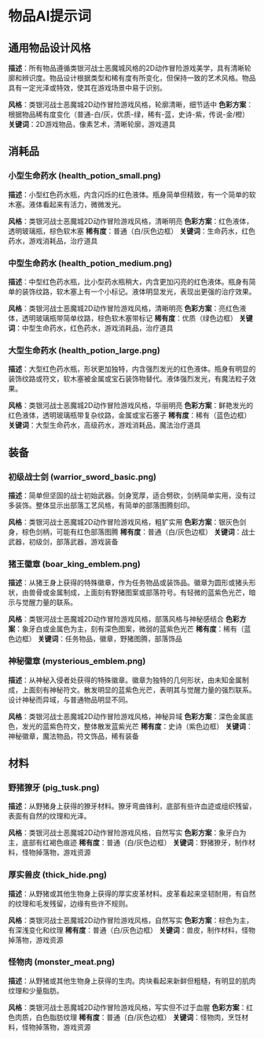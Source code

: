 # 物品AI提示词

## 通用物品设计风格

**描述**：所有物品遵循类银河战士恶魔城风格的2D动作冒险游戏美学，具有清晰轮廓和辨识度。物品设计根据类型和稀有度有所变化，但保持一致的艺术风格。物品具有一定光泽或特效，使其在游戏场景中易于识别。

**风格**：类银河战士恶魔城2D动作冒险游戏风格，轮廓清晰，细节适中
**色彩方案**：根据物品稀有度变化（普通-白/灰，优质-绿，稀有-蓝，史诗-紫，传说-金/橙）
**关键词**：2D游戏物品，像素艺术，清晰轮廓，游戏道具

## 消耗品

### 小型生命药水 (health_potion_small.png)

**描述**：小型红色药水瓶，内含闪烁的红色液体。瓶身简单但精致，有一个简单的软木塞。液体看起来有活力，微微发光。

**风格**：类银河战士恶魔城2D动作冒险游戏风格，清晰明亮
**色彩方案**：红色液体，透明玻璃瓶，棕色软木塞
**稀有度**：普通（白/灰色边框）
**关键词**：生命药水，红色药水，游戏消耗品，治疗道具

### 中型生命药水 (health_potion_medium.png)

**描述**：中型红色药水瓶，比小型药水瓶稍大，内含更加闪亮的红色液体。瓶身有简单的装饰纹路，软木塞上有一个小标记。液体明显发光，表现出更强的治疗效果。

**风格**：类银河战士恶魔城2D动作冒险游戏风格，清晰明亮
**色彩方案**：亮红色液体，透明玻璃瓶带简单纹路，棕色软木塞带标记
**稀有度**：优质（绿色边框）
**关键词**：中型生命药水，红色药水，游戏消耗品，治疗道具

### 大型生命药水 (health_potion_large.png)

**描述**：大型红色药水瓶，形状更加独特，内含强烈发光的红色液体。瓶身有明显的装饰纹路或符文，软木塞被金属或宝石装饰物替代。液体强烈发光，有魔法粒子效果。

**风格**：类银河战士恶魔城2D动作冒险游戏风格，华丽明亮
**色彩方案**：鲜艳发光的红色液体，透明玻璃瓶带复杂纹路，金属或宝石塞子
**稀有度**：稀有（蓝色边框）
**关键词**：大型生命药水，高级药水，游戏消耗品，魔法治疗道具

## 装备

### 初级战士剑 (warrior_sword_basic.png)

**描述**：简单但坚固的战士初始武器。剑身宽厚，适合劈砍，剑柄简单实用，没有过多装饰。整体显示出部落工艺风格，有简单的部落图腾刻印。

**风格**：类银河战士恶魔城2D动作冒险游戏风格，粗犷实用
**色彩方案**：银灰色剑身，棕色剑柄，可能有红色部落图腾
**稀有度**：普通（白/灰色边框）
**关键词**：战士武器，初级剑，部落武器，游戏装备

### 猪王徽章 (boar_king_emblem.png)

**描述**：从猪王身上获得的特殊徽章，作为任务物品或装饰品。徽章为圆形或猪头形状，由兽骨或金属制成，上面刻有野猪图案或部落符号。有轻微的蓝紫色光芒，暗示与觉醒力量的联系。

**风格**：类银河战士恶魔城2D动作冒险游戏风格，部落风格与神秘感结合
**色彩方案**：象牙白或金属色为主，刻有深色图案，微弱的蓝紫色光芒
**稀有度**：稀有（蓝色边框）
**关键词**：任务物品，徽章，野猪图腾，部落饰品

### 神秘徽章 (mysterious_emblem.png)

**描述**：从神秘入侵者处获得的特殊徽章。徽章为独特的几何形状，由未知金属制成，上面刻有神秘符文。散发明显的蓝紫色光芒，表明其与觉醒力量的强烈联系。设计神秘而异域，与普通物品明显不同。

**风格**：类银河战士恶魔城2D动作冒险游戏风格，神秘异域
**色彩方案**：深色金属底色，发光的蓝紫色符文，整体散发蓝紫光芒
**稀有度**：史诗（紫色边框）
**关键词**：神秘徽章，魔法物品，符文饰品，稀有装备

## 材料

### 野猪獠牙 (pig_tusk.png)

**描述**：从野猪身上获得的獠牙材料。獠牙弯曲锋利，底部有些许血迹或组织残留，表面有自然的纹理和光泽。

**风格**：类银河战士恶魔城2D动作冒险游戏风格，自然写实
**色彩方案**：象牙白为主，底部有红褐色痕迹
**稀有度**：普通（白/灰色边框）
**关键词**：野猪獠牙，制作材料，怪物掉落物，游戏资源

### 厚实兽皮 (thick_hide.png)

**描述**：从野猪或其他生物身上获得的厚实皮革材料。皮革看起来坚韧耐用，有自然的纹理和毛发残留，边缘有些许不规则。

**风格**：类银河战士恶魔城2D动作冒险游戏风格，自然写实
**色彩方案**：棕色为主，有深浅变化和纹理
**稀有度**：普通（白/灰色边框）
**关键词**：兽皮，制作材料，怪物掉落物，游戏资源

### 怪物肉 (monster_meat.png)

**描述**：从野猪或其他生物身上获得的生肉。肉块看起来新鲜但粗糙，有明显的肌肉纹理和少量脂肪。

**风格**：类银河战士恶魔城2D动作冒险游戏风格，写实但不过于血腥
**色彩方案**：红色肉质，白色脂肪纹理
**稀有度**：普通（白/灰色边框）
**关键词**：怪物肉，烹饪材料，怪物掉落物，游戏资源